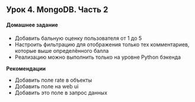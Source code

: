 ## Урок 4. MongoDB. Часть 2
#### Домашнее задание
- Добавить бальную оценку пользователя от 1 до 5
- Настроить фильтрацию для отображения только тех комментариев, которые выше определённого балла
- Реализацию можно выполнить только на уровне Python бэкенда

**Рекомендации**
- Добавить поле rate в объекты
- Добавить поле на web ui
- Добавить это поле в запрос данных
